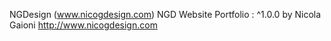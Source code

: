 NGDesign (www.nicogdesign.com)
NGD Website Portfolio : ^1.0.0 by Nicola Gaioni
http://www.nicogdesign.com
